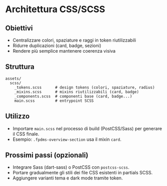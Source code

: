 # Architettura CSS/SCSS

## Obiettivi
- Centralizzare colori, spaziature e raggi in token riutilizzabili
- Ridurre duplicazioni (card, badge, sezioni)
- Rendere più semplice mantenere coerenza visiva

## Struttura
```
assets/
  scss/
    _tokens.scss      # design tokens (colori, spaziature, radius)
    _mixins.scss      # mixins riutilizzabili (card, badge)
    _components.scss  # componenti base (card, badge...)
    main.scss         # entrypoint SCSS
```

## Utilizzo
- Importare `main.scss` nel processo di build (PostCSS/Sass) per generare il CSS finale.
- Esempio: `.fpdms-overview-section` usa il mixin `card`.

## Prossimi passi (opzionali)
- Integrare Sass (dart-sass) o PostCSS con `postcss-scss`.
- Portare gradualmente gli stili dei file CSS esistenti in partials SCSS.
- Aggiungere varianti tema e dark mode tramite token.
